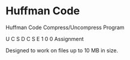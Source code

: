 # Huffman Code

Huffman Code Compress/Uncompress Program

U C S D C S E 1 0 0 Assignment

Designed to work on files up to 10 MB in size.
